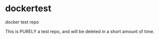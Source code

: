 # dockertest
docker test repo

This is PURELY a test repo, and will be deleted in a short amount of time. 
